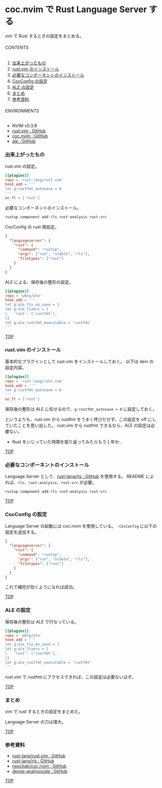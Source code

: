 # coc.nvim で Rust Language Server する
<a id="top"></a>

vim で Rust するときの設定をまとめる。

###### CONTENTS

1. [出来上がったもの](#outcome)
1. [rust.vim のインストール](#install-rust-vim)
1. [必要なコンポーネントのインストール](#install-rust-components)
1. [CocConfig の設定](#setup-coc)
1. [ALE の設定](#setup-ale)
1. [まとめ](#postscript)
1. [参考資料](#reference)


###### ENVIRONMENTS

- NVIM v0.3.8
- [rust.vim : GitHub](https://github.com/rust-lang/rust.vim)
- [coc.nvim : GitHub](https://github.com/neoclide/coc.nvim)
- [ale : GitHub](https://github.com/dense-analysis/ale)


<a id="outcome"></a>
### 出来上がったもの

rust.vim の設定。

```toml
[[plugins]]
repo = 'rust-lang/rust.vim'
hook_add = '''
let g:rustfmt_autosave = 0
'''
on_ft = ['rust']
```

必要なコンポーネントのインストール。

```bash
rustup component add rls rust-analysis rust-src
```

CocConfig の rust 用設定。

```json
{
  "languageserver": {
    "rust": {
      "command": "rustup",
      "args": ["run", "stable", "rls"],
      "filetypes": ["rust"]
    }
  }
}
```

ALE による、保存後の整形の設定。

```toml
[[plugins]]
repo = 'w0rp/ale'
hook_add = '''
let g:ale_fix_on_save = 1
let g:ale_fixers = {
\   'rust': ['rustfmt'],
\}
let g:ale_rustfmt_executable = 'rustfmt'
'''
```


[TOP](#top)
<a id="install-rust-vim"></a>
### rust.vim のインストール

基本的なプラグインとして rust.vim をインストールしておく。
以下は dein の設定内容。

```toml
[[plugins]]
repo = 'rust-lang/rust.vim'
hook_add = '''
let g:rustfmt_autosave = 0
'''
on_ft = ['rust']
```

保存後の整形は ALE に任せるので、`g:rustfmt_autosave = 0` に設定しておく。

というよりも、rust.vim から rustfmt をうまく呼びだせず、この設定を off にしていたことを思い出した。
rust.vim から rustfmt できるなら、ALE の設定は必要ない。

- Rust をいじっていた時期を振り返ってみたらもう１年か…


[TOP](#top)
<a id="install-rust-components"></a>
### 必要なコンポーネントのインストール

Language Server として、[rust-lang/rls : GitHub](https://github.com/rust-lang/rls) を使用する。
README によれば、`rls`、`rust-analysis`、`rust-src` が必要。

```bash
rustup component add rls rust-analysis rust-src
```


[TOP](#top)
<a id="setup-coc"></a>
### CocConfig の設定

Language Server の起動には coc.nvim を使用している。
`:CocConfig` に以下の設定を追加する。

```json
{
  "languageserver": {
    "rust": {
      "command": "rustup",
      "args": ["run", "stable", "rls"],
      "filetypes": ["rust"]
    }
  }
}
```

これで補完が効くようになれば成功。


[TOP](#top)
<a id="setup-ale"></a>
### ALE の設定

保存後の整形は ALE で行なっている。

```toml
[[plugins]]
repo = 'w0rp/ale'
hook_add = '''
let g:ale_fix_on_save = 1
let g:ale_fixers = {
\   'rust': ['rustfmt'],
\}
let g:ale_rustfmt_executable = 'rustfmt'
'''
```

rust.vim で rustfmt にアクセスできれば、この設定は必要ないはず。


[TOP](#top)
<a id="postscript"></a>
### まとめ

vim で rust するときの設定をまとめた。

Language Server の力は偉大。


[TOP](#top)
<a id="reference"></a>
### 参考資料

- [rust-lang/rust.vim : GitHub](https://github.com/rust-lang/rust.vim)
- [rust-lang/rls : GitHub](https://github.com/rust-lang/rls)
- [neoclide/coc.nvim : GitHub](https://github.com/neoclide/coc.nvim)
- [dense-analysis/ale : GitHub](https://github.com/dense-analysis/ale)


[TOP](#top)
